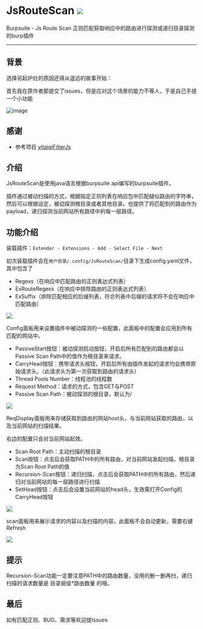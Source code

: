 # JsRouteScan <img src="https://komarev.com/ghpvc/?username=JsRouteScan" />
Burpsuite - Js Route Scan 正则匹配获取响应中的路由进行探测或递归目录探测的burp插件

***

## 背景
选择另起炉灶的原因还得从遥远的故事开始：

首先我在原作者那提交了issues，但是应对这个场景的能力不等人，于是自己手搓一个小功能

![image](https://github.com/zwjjustdoit/JsRouteScan/assets/50495555/8dd2e1bb-768f-4c5b-91db-ffcfde3cba64)


## 感谢

* 参考项目 [yitaiqiFilterJs](https://github.com/fKzhangsa/FilterJs)

## 介绍

JsRouteScan是使用java语言根据burpsuite api编写的burpsuite插件。

插件通过被动扫描的方式，根据指定正则列表在响应包中匹配疑似路由的字符串，然后可以根据设定，被动探测根目录或者其他目录。也提供了将匹配到的路由作为payload，递归探测当前网站所有路径中的每一层路径。

## 功能介绍

装载插件：``` Extender - Extensions - Add - Select File - Next ```

初次装载插件会在```用户目录/.config/JsRouteScan/```目录下生成config.yaml文件，其中包含了 

* Regexs（在响应中匹配路由的正则表达式列表）
* ExRouteRegexs（在响应中排除路由的正则表达式列表）
* ExSuffix（排除匹配相应的后缀列表，符合列表中后缀的请求将不会在响应中匹配路由）

<img src="./img/yaml.jpg">

Config面板用来设置插件中被动探测的一些配置，此面板中的配置会应用到所有匹配的网站中。

* PassiveStart按钮：被动探测启动按钮，开启后所有匹配到的路由都会以Passive Scan Path中的值作为根目录来请求。
* CarryHead按钮：携带请求头按钮，开启后所有由插件发起的请求均会携带原始请求头。（此请求头为第一次获取到路由的请求头）
* Thread Pools Number：线程池的线程数
* Request Method：请求的方式，包含GET与POST
* Passive Scan Path：被动探测的根目录，默认为/

<img src="./img/config.jpg">

ReqDisplay面板用来存储获取到路由的网站host头，与当前网站获取的路由，以及当前网站的扫描结果。

右边的配置只会对当前网站起效。

* Scan Root Path：主动扫描的根目录
* Scan按钮：点击后会获取PATH中的所有路由，对当前网站发起扫描，根目录为Scan Root Path的值
* Recursion-Scan按钮：递归扫描，点击后会获取PATH中的所有路由，然后递归对当前网站的每一层路径进行扫描
* SetHead按钮：点击后会设置当前网站的head头，生效需打开Config的CarryHead按钮

<img src="./img/ReqDisplay.jpg">

scan面板用来展示请求的内容以及扫描的内容，此面板不会自动更新，需要右键Refresh

<img src="./img/scan.jpg">

## 提示

​	Recursion-Scan功能一定要注意PATH中的路由数量，没用的删一删再扫，递归扫描的请求数量是 目录层级*路由数量 的哦。

## 最后
如有匹配正则、BUG、需求等欢迎提Issues

